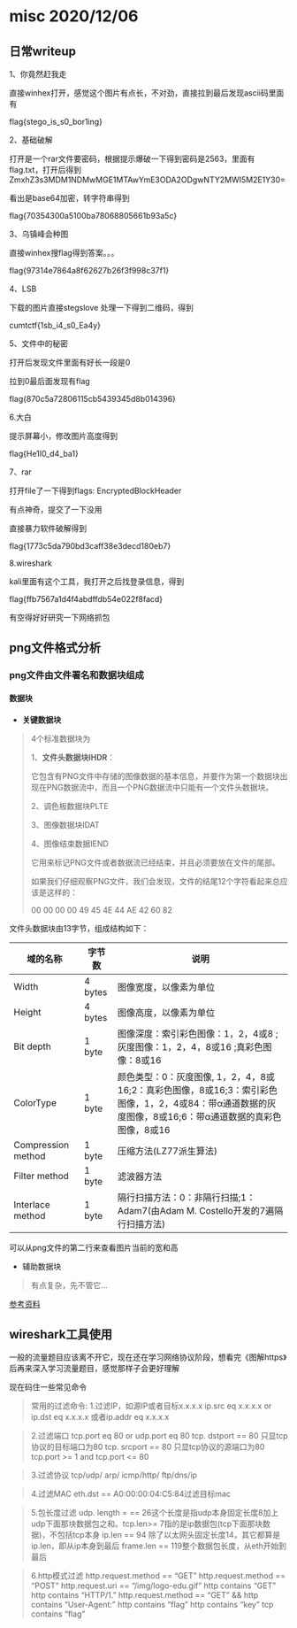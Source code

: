 # misc 2020/12/06

## 日常writeup

1、你竟然赶我走

直接winhex打开，感觉这个图片有点长，不对劲，直接拉到最后发现ascii码里面有

flag{stego_is_s0_bor1ing}

2、基础破解

打开是一个rar文件要密码，根据提示爆破一下得到密码是2563，里面有flag.txt，打开后得到ZmxhZ3s3MDM1NDMwMGE1MTAwYmE3ODA2ODgwNTY2MWI5M2E1Y30=

看出是base64加密，转字符串得到

flag{70354300a5100ba78068805661b93a5c}

3、乌镇峰会种图

直接winhex搜flag得到答案。。。

flag{97314e7864a8f62627b26f3f998c37f1}

4、LSB

下载的图片直接stegslove 处理一下得到二维码，得到

cumtctf{1sb_i4_s0_Ea4y}

5、文件中的秘密

打开后发现文件里面有好长一段是0

拉到0最后面发现有flag

flag{870c5a72806115cb5439345d8b014396}

6.大白

提示屏幕小，修改图片高度得到

flag{He1I0_d4_ba1}

7、rar

打开file了一下得到flags: EncryptedBlockHeader

有点神奇，提交了一下没用

直接暴力软件破解得到

flag{1773c5da790bd3caff38e3decd180eb7}

8.wireshark

kali里面有这个工具，我打开之后找登录信息，得到

flag{ffb7567a1d4f4abdffdb54e022f8facd}

有空得好好研究一下网络抓包

## png文件格式分析

### png文件由文件署名和数据块组成

#### 数据块

+ **关键数据块**

> 4个标准数据块为
>
> 1、**文件头数据块IHDR**：
>
> 它包含有PNG文件中存储的图像数据的基本信息，并要作为第一个数据块出现在PNG数据流中，而且一个PNG数据流中只能有一个文件头数据块。
>
> 2、调色板数据块PLTE
>
> 3、图像数据块IDAT
>
> 4、图像结束数据IEND
>
> 它用来标记PNG文件或者数据流已经结束，并且必须要放在文件的尾部。
>
> 如果我们仔细观察PNG文件，我们会发现，文件的结尾12个字符看起来总应该是这样的：
>
> 00 00 00 00 49 45 4E 44 AE 42 60 82

文件头数据块由13字节，组成结构如下：

| 域的名称           | 字节数  | 说明                                                         |
| ------------------ | ------- | ------------------------------------------------------------ |
| Width              | 4 bytes | 图像宽度，以像素为单位                                       |
| Height             | 4 bytes | 图像高度，以像素为单位                                       |
| Bit depth          | 1 byte  | 图像深度：索引彩色图像：1，2，4或8 ;灰度图像：1，2，4，8或16 ;真彩色图像：8或16 |
| ColorType          | 1 byte  | 颜色类型：0：灰度图像, 1，2，4，8或16;2：真彩色图像，8或16;3：索引彩色图像，1，2，4或84：带α通道数据的灰度图像，8或16;6：带α通道数据的真彩色图像，8或16 |
| Compression method | 1 byte  | 压缩方法(LZ77派生算法)                                       |
| Filter method      | 1 byte  | 滤波器方法                                                   |
| Interlace method   | 1 byte  | 隔行扫描方法：0：非隔行扫描;1： Adam7(由Adam M. Costello开发的7遍隔行扫描方法) |

可以从png文件的第二行来查看图片当前的宽和高

+  辅助数据块

> 有点复杂，先不管它...

[参考资料](https://www.cnblogs.com/senior-engineer/p/9548347.html)

## wireshark工具使用

一般的流量题目应该离不开它，现在还在学习网络协议阶段，想看完《图解https》后再来深入学习流量题目，感觉那样子会更好理解

现在码住一些常见命令

> 常用的过滤命令:
> 1.过滤IP，如源IP或者目标x.x.x.x
> ip.src eq x.x.x.x or ip.dst eq x.x.x.x 或者ip.addr eq x.x.x.x

> 2.过滤端口
> tcp.port eq 80 or udp.port eq 80
> tcp. dstport == 80 只显tcp协议的目标端口为80
> tcp. srcport == 80 只显tcp协议的源端口为80
> tcp.port >= 1 and tcp.port <= 80

> 3.过滤协议
> tcp/udp/ arp/ icmp/http/ ftp/dns/ip

> 4.过滤MAC
> eth.dst == A0:00:00:04:C5:84过滤目标mac

> 5.包长度过滤
> udp. length = == 26这个长度是指udp本身固定长度8加上udp下面那块数据包之和。tcp.len>= 7指的是ip数据包(tcp下面那块数据)，不包括tcp本身
> ip.len == 94 除了以太网头固定长度14，其它都算是ip.len，即从ip本身到最后
> frame.len == 119整个数据包长度，从eth开始到最后

> 6.http模式过滤
> http.request.method == “GET”
> http.request.method == “POST”
> http.request.uri == “/img/logo-edu.gif”
> http contains “GET”
> http contains “HTTP/1.”
> http.request.method == “GET” && http contains “User-Agent:”
> http contains “flag”
> http contains “key”
> tcp contains “flag”